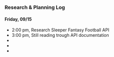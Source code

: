 ### Research & Planning Log

#### Friday, 09/15

- 2:00 pm, Research Sleeper Fantasy Football API
- 3:00 pm, Still reading trough API documentation 
-
-
-
